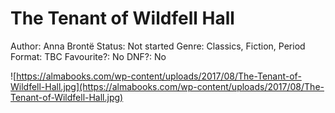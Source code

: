 # The Tenant of Wildfell Hall

Author: Anna Brontë
Status: Not started
Genre: Classics, Fiction, Period
Format: TBC
Favourite?: No
DNF?: No

![https://almabooks.com/wp-content/uploads/2017/08/The-Tenant-of-Wildfell-Hall.jpg](https://almabooks.com/wp-content/uploads/2017/08/The-Tenant-of-Wildfell-Hall.jpg)